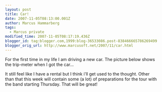 ```yaml
---
layout: post
title: Car!
date: 2007-11-05T08:13:00.001Z
author: Marcus Hammarberg
tags:
  - Marcus private
modified_time: 2007-11-05T08:17:19.436Z
blogger_id: tag:blogger.com,1999:blog-36533086.post-838466665786269499
blogger_orig_url: http://www.marcusoft.net/2007/11/car.html
---
```


For the first time in my life I am driving a new car. The picture below shows the trip-meter when I got the car...

It still feel like I have a rental but I think i'll get used to the thought.
Other than that this week will contain some (a lot) of preparations for the tour with the band starting Thursday. That will be great!

